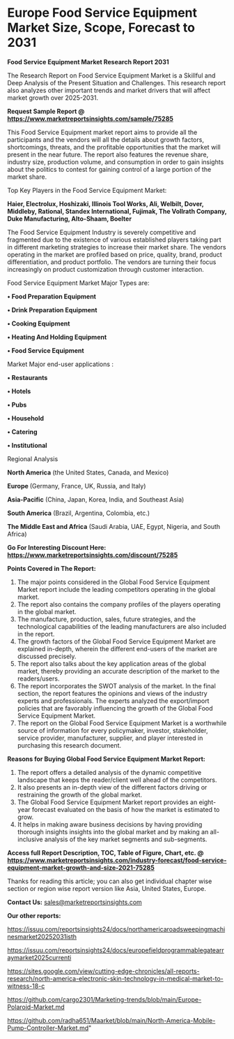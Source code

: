  # Europe Food Service Equipment Market Size, Scope, Forecast to 2031

<strong>Food Service Equipment Market Research Report 2031</strong>

The Research Report on Food Service Equipment Market is a Skillful and Deep Analysis of the Present Situation and Challenges. This research report also analyzes other important trends and market drivers that will affect market growth over 2025-2031.

<strong>Request Sample Report @ <a href=https://www.marketreportsinsights.com/sample/75285>https://www.marketreportsinsights.com/sample/75285</a></strong>

This Food Service Equipment market report aims to provide all the participants and the vendors will all the details about growth factors, shortcomings, threats, and the profitable opportunities that the market will present in the near future. The report also features the revenue share, industry size, production volume, and consumption in order to gain insights about the politics to contest for gaining control of a large portion of the market share.

Top Key Players in the Food Service Equipment Market:

<strong>Haier, Electrolux, Hoshizaki, Illinois Tool Works, Ali, Welbilt, Dover, Middleby, Rational, Standex International, Fujimak, The Vollrath Company, Duke Manufacturing, Alto-Shaam, Boelter</strong>

The Food Service Equipment Industry is severely competitive and fragmented due to the existence of various established players taking part in different marketing strategies to increase their market share. The vendors operating in the market are profiled based on price, quality, brand, product differentiation, and product portfolio. The vendors are turning their focus increasingly on product customization through customer interaction.

Food Service Equipment Market Major Types are:

<strong>• Food Preparation Equipment

• Drink Preparation Equipment

• Cooking Equipment

• Heating And Holding Equipment

• Food Service Equipment</strong>

Market Major end-user applications :

<strong>• Restaurants

• Hotels

• Pubs

• Household

• Catering

• Institutional</strong>

Regional Analysis

</u><strong><b>North America</b></strong> (the United States, Canada, and Mexico)

<strong><b>Europe </b></strong>(Germany, France, UK, Russia, and Italy)

<strong><b>Asia-Pacific</b></strong> (China, Japan, Korea, India, and Southeast Asia)

<strong><b>South America</b></strong> (Brazil, Argentina, Colombia, etc.)

<strong><b>The Middle East and Africa</b></strong> (Saudi Arabia, UAE, Egypt, Nigeria, and South Africa)

<strong>Go For Interesting Discount Here: <a href=https://www.marketreportsinsights.com/discount/75285>https://www.marketreportsinsights.com/discount/75285</a></strong>

<strong>Points Covered in The Report:</strong>
<ol>
  <li>The major points considered in the Global Food Service Equipment Market report include the leading competitors operating in the global market.</li>
  <li>The report also contains the company profiles of the players operating in the global market.</li>
  <li>The manufacture, production, sales, future strategies, and the technological capabilities of the leading manufacturers are also included in the report.</li>
  <li>The growth factors of the Global Food Service Equipment Market are explained in-depth, wherein the different end-users of the market are discussed precisely.</li>
  <li>The report also talks about the key application areas of the global market, thereby providing an accurate description of the market to the readers/users.</li>
  <li>The report incorporates the SWOT analysis of the market. In the final section, the report features the opinions and views of the industry experts and professionals. The experts analyzed the export/import policies that are favorably influencing the growth of the Global Food Service Equipment Market.</li>
  <li>The report on the Global Food Service Equipment Market is a worthwhile source of information for every policymaker, investor, stakeholder, service provider, manufacturer, supplier, and player interested in purchasing this research document.</li>
</ol>
<strong>Reasons for Buying Global Food Service Equipment Market Report:</strong>

<ol>
  <li>The report offers a detailed analysis of the dynamic competitive landscape that keeps the reader/client well ahead of the competitors.</li>
  <li>It also presents an in-depth view of the different factors driving or restraining the growth of the global market.</li>
  <li>The Global Food Service Equipment Market report provides an eight-year forecast evaluated on the basis of how the market is estimated to grow.</li>
  <li>It helps in making aware business decisions by having providing thorough insights insights into the global market and by making an all-inclusive analysis of the key market segments and sub-segments.</li>
</ol>
<strong>Access full Report Description, TOC, Table of Figure, Chart, etc. @ <a href=https://www.marketreportsinsights.com/industry-forecast/food-service-equipment-market-growth-and-size-2021-75285>https://www.marketreportsinsights.com/industry-forecast/food-service-equipment-market-growth-and-size-2021-75285</a></strong>


Thanks for reading this article; you can also get individual chapter wise section or region wise report version like Asia, United States, Europe.

<strong>Contact Us:</strong>
sales@marketreportsinsights.com

<strong>Our other reports:</strong>

<a href=https://issuu.com/reportsinsights24/docs/northamericaroadsweepingmachinesmarket20252031isth>https://issuu.com/reportsinsights24/docs/northamericaroadsweepingmachinesmarket20252031isth</a>

<a href=https://issuu.com/reportsinsights24/docs/europefieldprogrammablegatearraymarket2025currenti>https://issuu.com/reportsinsights24/docs/europefieldprogrammablegatearraymarket2025currenti</a>

<a href=https://sites.google.com/view/cutting-edge-chronicles/all-reports-research/north-america-electronic-skin-technology-in-medical-market-to-witness-18-c>https://sites.google.com/view/cutting-edge-chronicles/all-reports-research/north-america-electronic-skin-technology-in-medical-market-to-witness-18-c</a>

<a href=https://github.com/cargo2301/Marketing-trends/blob/main/Europe-Polaroid-Market.md>https://github.com/cargo2301/Marketing-trends/blob/main/Europe-Polaroid-Market.md</a>

<a href=https://github.com/radha651/Maarket/blob/main/North-America-Mobile-Pump-Controller-Market.md>https://github.com/radha651/Maarket/blob/main/North-America-Mobile-Pump-Controller-Market.md</a>"
